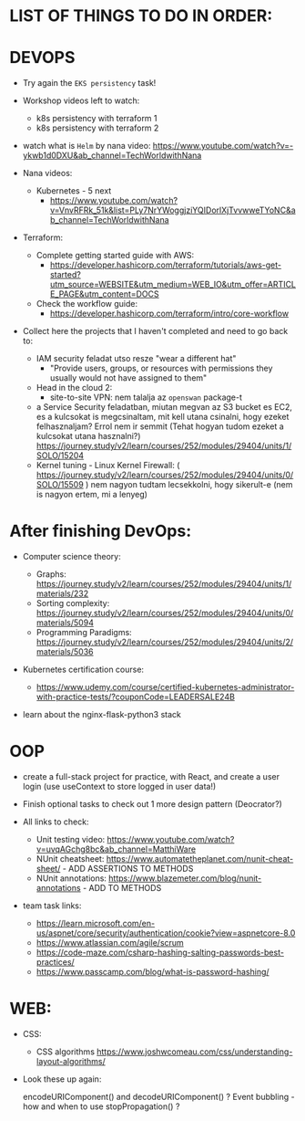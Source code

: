 # LIST OF THINGS TO DO IN ORDER:

# DEVOPS
- Try again the `EKS persistency` task!

- Workshop videos left to watch:
    - k8s persistency with terraform 1
    - k8s persistency with terraform 2

- watch what is `Helm` by nana video: https://www.youtube.com/watch?v=-ykwb1d0DXU&ab_channel=TechWorldwithNana
- Nana videos:
    - Kubernetes - 5 next 
        - https://www.youtube.com/watch?v=VnvRFRk_51k&list=PLy7NrYWoggjziYQIDorlXjTvvwweTYoNC&ab_channel=TechWorldwithNana

- Terraform:
    - Complete getting started guide with AWS:
        - https://developer.hashicorp.com/terraform/tutorials/aws-get-started?utm_source=WEBSITE&utm_medium=WEB_IO&utm_offer=ARTICLE_PAGE&utm_content=DOCS
    - Check the workflow guide: 
        - https://developer.hashicorp.com/terraform/intro/core-workflow

- Collect here the projects that I haven't completed and need to go back to:
    - IAM security feladat utso resze "wear a different hat"
        - "Provide users, groups, or resources with permissions they usually would not have assigned to them"
    - Head in the cloud 2:
        - site-to-site VPN: nem talalja az `openswan` package-t
    - a Service Security feladatban, miutan megvan az S3 bucket es EC2, es a kulcsokat is megcsinaltam, mit kell utana csinalni, hogy ezeket felhasznaljam? Errol nem ir semmit (Tehat hogyan tudom ezeket a kulcsokat utana hasznalni?)
    https://journey.study/v2/learn/courses/252/modules/29404/units/1/SOLO/15204
    - Kernel tuning - Linux Kernel Firewall: 
        ( https://journey.study/v2/learn/courses/252/modules/29404/units/0/SOLO/15509 )
        nem nagyon tudtam lecsekkolni, hogy sikerult-e (nem is nagyon ertem, mi a lenyeg)

# After finishing DevOps:
- Computer science theory:
    - Graphs: https://journey.study/v2/learn/courses/252/modules/29404/units/1/materials/232
    - Sorting complexity: https://journey.study/v2/learn/courses/252/modules/29404/units/0/materials/5094
    - Programming Paradigms: https://journey.study/v2/learn/courses/252/modules/29404/units/2/materials/5036

- Kubernetes certification course:
    - https://www.udemy.com/course/certified-kubernetes-administrator-with-practice-tests/?couponCode=LEADERSALE24B

- learn about the nginx-flask-python3 stack

# OOP

- create a full-stack project for practice, with React, and create a user login (use useContext to store logged in user data!)

- Finish optional tasks to check out 1 more design pattern (Deocrator?)

- All links to check:
    - Unit testing video: https://www.youtube.com/watch?v=uvqAGchg8bc&ab_channel=MatthiWare
    - NUnit cheatsheet: https://www.automatetheplanet.com/nunit-cheat-sheet/ - ADD ASSERTIONS TO METHODS
    - NUnit annotations: https://www.blazemeter.com/blog/nunit-annotations - ADD TO METHODS

- team task links:
    - https://learn.microsoft.com/en-us/aspnet/core/security/authentication/cookie?view=aspnetcore-8.0
    - https://www.atlassian.com/agile/scrum
    - https://code-maze.com/csharp-hashing-salting-passwords-best-practices/
    - https://www.passcamp.com/blog/what-is-password-hashing/

# WEB:

- CSS:
    - CSS algorithms https://www.joshwcomeau.com/css/understanding-layout-algorithms/

- Look these up again:

    encodeURIComponent() and decodeURIComponent() ?
    Event bubbling - how and when to use stopPropagation() ?

